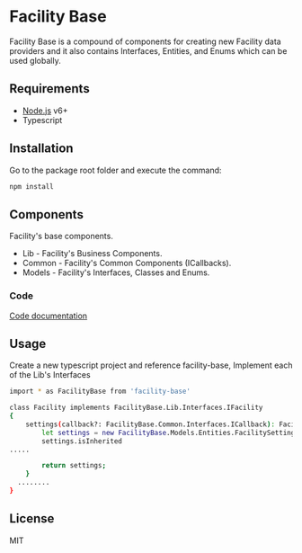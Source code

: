 # Facility Base
Facility Base is a compound of components for creating new Facility data providers and it also contains Interfaces, Entities, and Enums which can be used globally.
## Requirements
- [Node.js](https://nodejs.org/) v6+
- Typescript
## Installation
Go to the package root folder and execute the command:
```sh
npm install 
```
## Components
Facility's base components.
  - Lib - Facility's Business Components.
  - Common - Facility's Common Components (ICallbacks).
  - Models - Facility's Interfaces, Classes and Enums.
### Code
[Code documentation](http://htmlpreview.github.io/?https://github.com/JamilOmar/facility-base/blob/master/docs/globals.html)
## Usage
Create a new typescript project and reference facility-base, Implement each of the Lib's Interfaces
```sh
import * as FacilityBase from 'facility-base'

class Facility implements FacilityBase.Lib.Interfaces.IFacility
{
    settings(callback?: FacilityBase.Common.Interfaces.ICallback): FacilityBase.Models.Interfaces.IFacilitySettings{
        let settings = new FacilityBase.Models.Entities.FacilitySettings();
        settings.isInherited
.....

        return settings;
    }
  ........
}
```
License
----

MIT
